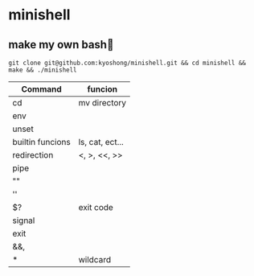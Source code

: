 # minishell

## make my own bash🐚

```
git clone git@github.com:kyoshong/minishell.git && cd minishell && make && ./minishell
```
| Command | funcion |
|---|---|
| cd | mv directory |
| env | |
| unset | |
| builtin funcions | ls, cat, ect... |
|redirection | <, >, <<, >> |
| pipe |  |
| "" | |
| '' | |
| $? | exit code |
| signal | |
|exit | |
| &&, || | priority |
| * | wildcard |
